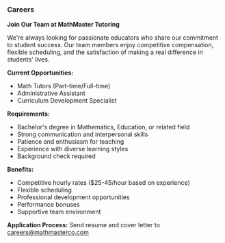 ### Careers
**Join Our Team at MathMaster Tutoring**

We're always looking for passionate educators who share our commitment to student success. Our team members enjoy competitive compensation, flexible scheduling, and the satisfaction of making a real difference in students' lives.

**Current Opportunities:**
- Math Tutors (Part-time/Full-time)
- Administrative Assistant
- Curriculum Development Specialist

**Requirements:**
- Bachelor's degree in Mathematics, Education, or related field
- Strong communication and interpersonal skills
- Patience and enthusiasm for teaching
- Experience with diverse learning styles
- Background check required

**Benefits:**
- Competitive hourly rates ($25-45/hour based on experience)
- Flexible scheduling
- Professional development opportunities
- Performance bonuses
- Supportive team environment

**Application Process:**
Send resume and cover letter to careers@mathmasterco.com